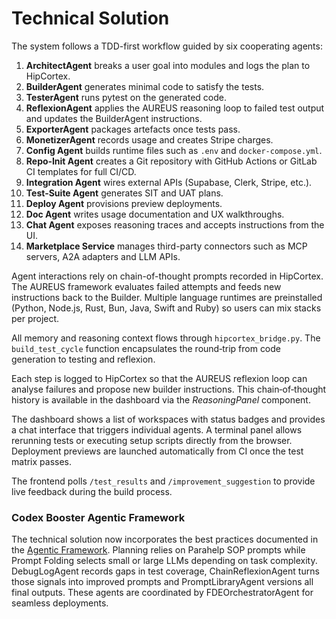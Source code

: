 # Technical Solution

The system follows a TDD-first workflow guided by six cooperating agents:

1. **ArchitectAgent** breaks a user goal into modules and logs the plan to
   HipCortex.
2. **BuilderAgent** generates minimal code to satisfy the tests.
3. **TesterAgent** runs pytest on the generated code.
4. **ReflexionAgent** applies the AUREUS reasoning loop to failed test output and
   updates the BuilderAgent instructions.
5. **ExporterAgent** packages artefacts once tests pass.
6. **MonetizerAgent** records usage and creates Stripe charges.
7. **Config Agent** builds runtime files such as `.env` and `docker-compose.yml`.
8. **Repo‑Init Agent** creates a Git repository with GitHub Actions or GitLab CI templates for full CI/CD.
9. **Integration Agent** wires external APIs (Supabase, Clerk, Stripe, etc.).
10. **Test‑Suite Agent** generates SIT and UAT plans.
11. **Deploy Agent** provisions preview deployments.
12. **Doc Agent** writes usage documentation and UX walkthroughs.
13. **Chat Agent** exposes reasoning traces and accepts instructions from the UI.
14. **Marketplace Service** manages third-party connectors such as MCP servers, A2A adapters and LLM APIs.

Agent interactions rely on chain-of-thought prompts recorded in HipCortex. The
AUREUS framework evaluates failed attempts and feeds new instructions back to
the Builder. Multiple language runtimes are preinstalled (Python, Node.js,
Rust, Bun, Java, Swift and Ruby) so users can mix stacks per project.


All memory and reasoning context flows through `hipcortex_bridge.py`.  The
`build_test_cycle` function encapsulates the round‑trip from code generation to
testing and reflexion.

Each step is logged to HipCortex so that the AUREUS reflexion loop can analyse
failures and propose new builder instructions. This chain‑of‑thought history is
available in the dashboard via the *ReasoningPanel* component.

The dashboard shows a list of workspaces with status badges and provides a chat
interface that triggers individual agents. A terminal panel allows rerunning
tests or executing setup scripts directly from the browser. Deployment previews
are launched automatically from CI once the test matrix passes.

The frontend polls `/test_results` and `/improvement_suggestion` to provide live
feedback during the build process.

### Codex Booster Agentic Framework

The technical solution now incorporates the best practices documented in the [Agentic Framework](agentic-framework.md). Planning relies on Parahelp SOP prompts while Prompt Folding selects small or large LLMs depending on task complexity. DebugLogAgent records gaps in test coverage, ChainReflexionAgent turns those signals into improved prompts and PromptLibraryAgent versions all final outputs. These agents are coordinated by FDEOrchestratorAgent for seamless deployments.
